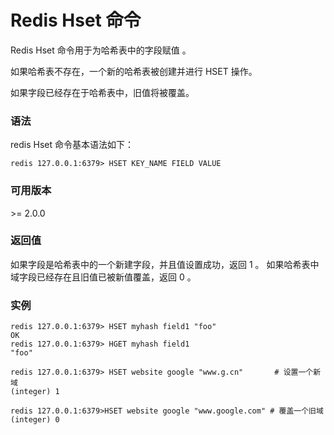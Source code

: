 # Redis Hset 命令

Redis Hset 命令用于为哈希表中的字段赋值 。

如果哈希表不存在，一个新的哈希表被创建并进行 HSET 操作。

如果字段已经存在于哈希表中，旧值将被覆盖。

### 语法

redis Hset 命令基本语法如下：

```
redis 127.0.0.1:6379> HSET KEY_NAME FIELD VALUE 
```

### 可用版本

\>= 2.0.0

### 返回值

如果字段是哈希表中的一个新建字段，并且值设置成功，返回 1 。 如果哈希表中域字段已经存在且旧值已被新值覆盖，返回 0 。

### 实例

```
redis 127.0.0.1:6379> HSET myhash field1 "foo"
OK
redis 127.0.0.1:6379> HGET myhash field1
"foo"

redis 127.0.0.1:6379> HSET website google "www.g.cn"       # 设置一个新域
(integer) 1

redis 127.0.0.1:6379>HSET website google "www.google.com" # 覆盖一个旧域
(integer) 0
```